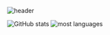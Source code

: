 ![header](https://capsule-render.vercel.app/api?type=waving&color=auto&height=150&section=header&text=이부분이텍스트&fontSize=45)

![GitHub stats](https://github-readme-stats.vercel.app/api?username=bckkingkkang&show_icons=true&theme=transparent) ![most languages](https://github-readme-stats.vercel.app/api/top-langs/?username=bckkingkkang&layout=compact)
